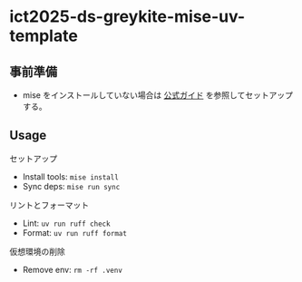 # ict2025-ds-greykite-mise-uv-template

## 事前準備
- mise をインストールしていない場合は [公式ガイド](https://mise.jdx.dev/getting-started.html) を参照してセットアップする。


## Usage
セットアップ
- Install tools: `mise install`
- Sync deps: `mise run sync`

リントとフォーマット
- Lint: `uv run ruff check`
- Format: `uv run ruff format`

仮想環境の削除
- Remove env: `rm -rf .venv`

